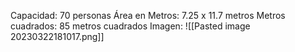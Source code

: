 Capacidad: 70 personas
Área en Metros: 7.25 x 11.7 metros
Metros cuadrados: 85 metros cuadrados
Imagen:
![[Pasted image 20230322181017.png]]
